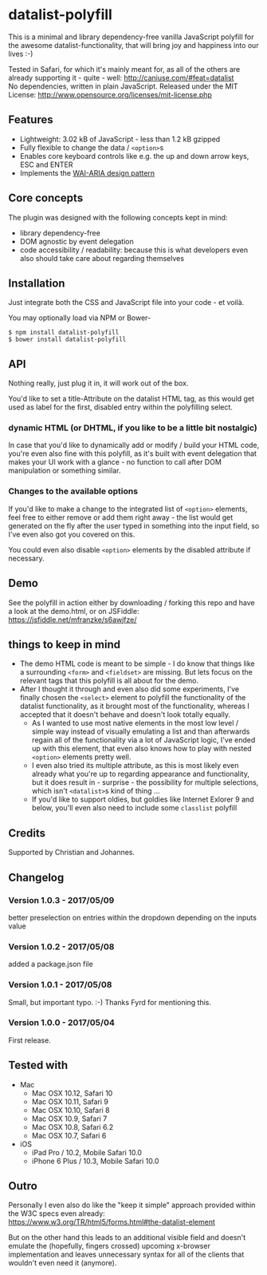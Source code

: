# datalist-polyfill
This is a minimal and library dependency-free vanilla JavaScript polyfill for the awesome datalist-functionality, that will bring joy and happiness into our lives :-)

Tested in Safari, for which it's mainly meant for, as all of the others are already supporting it - quite - well: <http://caniuse.com/#feat=datalist>  
No dependencies, written in plain JavaScript. Released under the MIT License: <http://www.opensource.org/licenses/mit-license.php>

## Features
*	Lightweight: 3.02 kB of JavaScript - less than 1.2 kB gzipped
*	Fully flexible to change the data / `<option>`s
*	Enables core keyboard controls like e.g. the up and down arrow keys, ESC and ENTER
*	Implements the [WAI-ARIA design pattern](https://www.w3.org/TR/wai-aria-practices/)

## Core concepts
The plugin was designed with the following concepts kept in mind:

*	library dependency-free  
*	DOM agnostic by event delegation  
*	code accessibility / readability: because this is what developers even also should take care about regarding themselves

## Installation
Just integrate both the CSS and JavaScript file into your code - et voilà.

You may optionally load via NPM or Bower-

    $ npm install datalist-polyfill
    $ bower install datalist-polyfill

## API
Nothing really, just plug it in, it will work out of the box.

You'd like to set a title-Attribute on the datalist HTML tag, as this would get used as label for the first, disabled entry within the polyfilling select.

### dynamic HTML (or DHTML, if you like to be a little bit nostalgic)
In case that you'd like to dynamically add or modify / build your HTML code, you're even also fine with this polyfill, as it's built with event delegation that makes your UI work with a glance - no function to call after DOM manipulation or something similar.

### Changes to the available options
If you'd like to make a change to the integrated list of `<option>` elements, feel free to either remove or add them right away - the list would get generated on the fly after the user typed in something into the input field, so I've even also got you covered on this.

You could even also disable `<option>` elements by the disabled attribute if necessary.

## Demo
See the polyfill in action either by downloading / forking this repo and have a look at the demo.html, or on JSFiddle: <https://jsfiddle.net/mfranzke/s6awjfze/>

## things to keep in mind
*	The demo HTML code is meant to be simple - I do know that things like a surrounding `<form>` and `<fieldset>` are missing. But lets focus on the relevant tags that this polyfill is all about for the demo.
*	After I thought it through and even also did some experiments, I've finally chosen the `<select>` element to polyfill the functionality of the datalist functionality, as it brought most of the functionality, whereas I accepted that it doesn't behave and doesn't look totally equally.  
	*	As I wanted to use most native elements in the most low level / simple way instead of visually emulating a list and than afterwards regain all of the functionality via a lot of JavaScript logic, I've ended up with this element, that even also knows how to play with nested `<option>` elements pretty well.
	*	I even also tried its multiple attribute, as this is most likely even already what you're up to regarding appearance and functionality, but it does result in - surprise - the possibility for multiple selections, which isn't `<datalist>`s kind of thing ...
	*	If you'd like to support oldies, but goldies like Internet Exlorer 9 and below, you'll even also need to include some `classlist` polyfill  

## Credits
Supported by Christian and Johannes.

## Changelog

### Version 1.0.3 - 2017/05/09
better preselection on entries within the dropdown depending on the inputs value

### Version 1.0.2 - 2017/05/08
added a package.json file

### Version 1.0.1 - 2017/05/08
Small, but important typo. :-) Thanks Fyrd for mentioning this.

### Version 1.0.0 - 2017/05/04
First release.

## Tested with

*	Mac
	*	Mac OSX 10.12, Safari 10
	*	Mac OSX 10.11, Safari 9
	*	Mac OSX 10.10, Safari 8
	*	Mac OSX 10.9, Safari 7
	*	Mac OSX 10.8, Safari 6.2
	*	Mac OSX 10.7, Safari 6
*	iOS
	*	iPad Pro / 10.2, Mobile Safari 10.0
	*	iPhone 6 Plus / 10.3, Mobile Safari 10.0

## Outro
Personally I even also do like the "keep it simple" approach provided within the W3C specs even already:
<https://www.w3.org/TR/html5/forms.html#the-datalist-element>

But on the other hand this leads to an additional visible field and doesn't emulate the (hopefully, fingers crossed) upcoming x-browser implementation and leaves unnecessary syntax for all of the clients that wouldn't even need it (anymore).